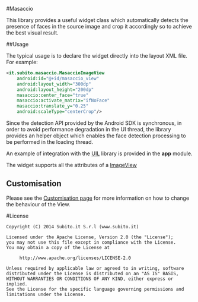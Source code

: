 #Masaccio

This library provides a useful widget class which automatically detects the presence of faces in the source image and crop it accordingly so to achieve the best visual result.

##Usage

The typical usage is to declare the widget directly into the layout XML file. For example:

```xml
<it.subito.masaccio.MasaccioImageView
    android:id="@+id/masaccio_view"
    android:layout_width="300dp"
    android:layout_height="200dp"
    masaccio:center_face="true"
    masaccio:activate_matrix="ifNoFace"
    masaccio:translate_y="0.25"
    android:scaleType="centerCrop"/>
```

Since the detection API provided by the Android SDK is synchronous, in order to avoid performance degradation in the UI thread, the library provides an helper object which enables the face detection processing to be performed in the loading thread.

An example of integration with the [UIL][1] library is provided in the **app** module.

The widget supports all the attributes of a [ImageView][2]

Customisation
-------------

Please see the [Customisation page][3] for more information on how to change the behaviour of the View.

#License

    Copyright (C) 2014 Subito.it S.r.l (www.subito.it)

	Licensed under the Apache License, Version 2.0 (the "License");
	you may not use this file except in compliance with the License.
	You may obtain a copy of the License at
	
	     http://www.apache.org/licenses/LICENSE-2.0
	
	Unless required by applicable law or agreed to in writing, software
	distributed under the License is distributed on an "AS IS" BASIS,
	WITHOUT WARRANTIES OR CONDITIONS OF ANY KIND, either express or implied.
	See the License for the specific language governing permissions and
	limitations under the License.

[1]:https://github.com/nostra13/Android-Universal-Image-Loader
[2]:http://developer.android.com/reference/android/widget/ImageView.html
[3]:https://github.com/Subito-it/Masaccio/wiki/Customisation

